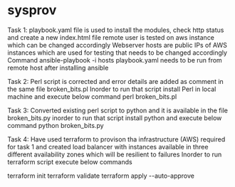 # sysprov
Task 1: 
playbook.yaml file is used to install the modules, check http status and create a new index.html file 
remote user is tested on aws instance which can be changed accordingly
Webserver hosts are public IPs of AWS instances which are used for testing that needs to be changed accordingly
Command ansible-playbook -i hosts playbook.yaml needs to be run from remote host after installing ansible

Task 2:
Perl script is corrected and error details are added as comment in the same file broken_bits.pl
Inorder to run that script install Perl in local machine and execute below command
perl broken_bits.pl

Task 3:
Converted existing perl script to python and it is available in the file broken_bits.py
inorder to run that script install python and execute below command
python broken_bits.py

Task 4:
Have used terraform to provison tha infrastructure (AWS) required for task 1 and created load balancer with instances available in three different availability zones which will be resilient to failures
Inorder to run terraform script execute below commands

terraform init
terraform validate
terraform apply --auto-approve
